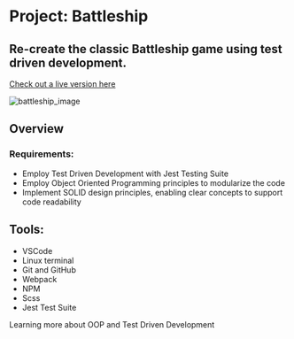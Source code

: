 # Project: Battleship


## Re-create the classic Battleship game using test driven development.

[Check out a live version here](https://jayrichh.github.io/battleship/)

![battleship_image](https://user-images.githubusercontent.com/18374849/194077458-e9c6236c-237c-4b16-a3d3-e5240dd023c6.png)

## Overview

### Requirements:

  * Employ Test Driven Development with Jest Testing Suite
  * Employ Object Oriented Programming principles to modularize the code
  * Implement SOLID design principles, enabling clear concepts to support code readability
  
## Tools:

  * VSCode 
  * Linux terminal
  * Git and GitHub
  * Webpack
  * NPM
  * Scss
  * Jest Test Suite
 
 Learning more about OOP and Test Driven Development
